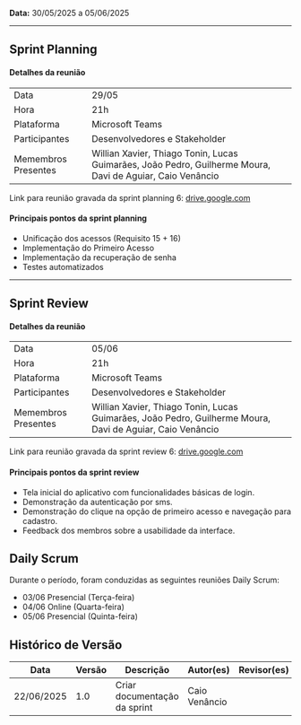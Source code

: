 **Data:** 30/05/2025 a 05/06/2025

---
## Sprint Planning

#### Detalhes da reunião
|                     |                                                                                                           |
|---------------------|-----------------------------------------------------------------------------------------------------------|
| Data                | 29/05                                                                                                     |
| Hora                | 21h                                                                                                       |
| Plataforma          | Microsoft Teams                                                                                           |
| Participantes       | Desenvolvedores e Stakeholder                                                                             |
| Memembros Presentes | Willian Xavier, Thiago Tonin, Lucas Guimarães, João Pedro, Guilherme Moura, Davi de Aguiar, Caio Venâncio |

Link para reunião gravada da sprint planning 6: [drive.google.com](https://drive.google.com/file/d/1-VgwJBlW8SmRzTLcxmk5-RWPveBrpPRZ/view?usp=sharing)

#### Principais pontos da sprint planning
- Unificação dos acessos (Requisito 15 + 16)
- Implementação do Primeiro Acesso
- Implementação da recuperação de senha
- Testes automatizados

---
## Sprint Review

#### Detalhes da reunião
|                     |                                                                                                           |
|---------------------|-----------------------------------------------------------------------------------------------------------|
| Data                | 05/06                                                                                                     |
| Hora                | 21h                                                                                                       |
| Plataforma          | Microsoft Teams                                                                                           |
| Participantes       | Desenvolvedores e Stakeholder                                                                             |
| Memembros Presentes | Willian Xavier, Thiago Tonin, Lucas Guimarães, João Pedro, Guilherme Moura, Davi de Aguiar, Caio Venâncio |

Link para reunião gravada da sprint review 6: [drive.google.com](https://drive.google.com/file/d/1o0CDmX3az4FlJzjYjxFYl5d2g4Ok7CB1/view?usp=sharing)

#### Principais pontos da sprint review
- Tela inicial do aplicativo com funcionalidades básicas de login.
- Demonstração da autenticação por sms.
- Demonstração do clique na opção de primeiro acesso e navegação para cadastro.
- Feedback dos membros sobre a usabilidade da interface.


## Daily Scrum
Durante o período, foram conduzidas as seguintes reuniões Daily Scrum:<br>
- 03/06 Presencial (Terça-feira) <br>
- 04/06 Online (Quarta-feira) <br>
- 05/06 Presencial (Quinta-feira) <br>


## Histórico de Versão

| Data       | Versão | Descrição                                                                 | Autor(es)         | Revisor(es)        |
|------------|--------|---------------------------------------------------------------------------|-------------------|--------------------|
| 22/06/2025 | 1.0    | Criar documentação da sprint                                              |  Caio Venâncio    |                    |